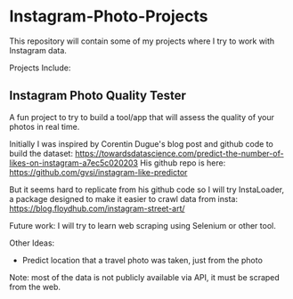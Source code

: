 # Instagram-Photo-Projects

This repository will contain some of my projects where I try to work with Instagram data. 

Projects Include:

## Instagram Photo Quality Tester
A fun project to try to build a tool/app that will assess the quality of your photos in real time. 

Initially I was inspired by Corentin Dugue's blog post and github code to build the dataset: https://towardsdatascience.com/predict-the-number-of-likes-on-instagram-a7ec5c020203
His github repo is here: https://github.com/gvsi/instagram-like-predictor

But it seems hard to replicate from his github code so I will try InstaLoader, a package designed to make it easier to crawl data from insta: https://blog.floydhub.com/instagram-street-art/

Future work: I will try to learn web scraping using Selenium or other tool.

Other Ideas:
- Predict location that a travel photo was taken, just from the photo

Note: most of the data is not publicly available via API, it must be scraped from the web.
